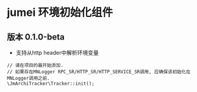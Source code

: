 # jumei 环境初始化组件
## 版本 0.1.0-beta
* 支持从http header中解析环境变量
```
// 请在项目的最开始添加.
// 如果存在MNLogger RPC_SR/HTTP_SR/HTTP_SERVICE_SR调用, 应确保该初始化在MNLogger调用之前.
\JmArchiTracker\Tracker::init();
```
